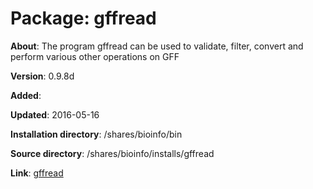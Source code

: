 # Package: gffread

**About**: The program gffread can be used to validate, filter, convert and perform various other operations on GFF

**Version**: 0.9.8d

**Added**: 

**Updated**: 2016-05-16

**Installation directory**: /shares/bioinfo/bin

**Source directory**: /shares/bioinfo/installs/gffread

**Link**: [gffread](https://github.com/gpertea/gffread)

